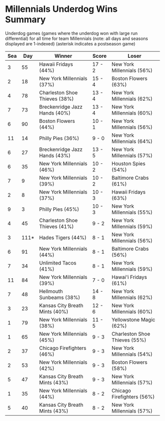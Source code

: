 # Millennials Underdog Wins Summary



Underdog games (games where the underdog won with large run differential) for all time for team Millennials (note: all days and seasons displayed are 1-indexed) (asterisk indicates a postseason game)


| Sea | Day | Winner | Score | Loser | 
| ------ |------ |------ |------ |------ |
| 3 | 55 | Hawaii Fridays (44%) | 17 - 2 | New York Millennials (56%) | 
| 2 | 18 | New York Millennials (37%) | 15 - 4 | Boston Flowers (63%) | 
| 4 | 78 | Charleston Shoe Thieves (38%) | 13 - 4 | New York Millennials (62%) | 
| 7 | 73 | Breckenridge Jazz Hands (40%) | 13 - 4 | New York Millennials (60%) | 
| 6 | 90 | Boston Flowers (44%) | 10 - 1 | New York Millennials (56%) | 
| 11 | 14 | Philly Pies (36%) | 9 - 0 | New York Millennials (64%) | 
| 6 | 27 | Breckenridge Jazz Hands (43%) | 13 - 5 | New York Millennials (57%) | 
| 6 | 35 | New York Millennials (46%) | 10 - 2 | Houston Spies (54%) | 
| 7 | 9 | New York Millennials (39%) | 10 - 2 | Baltimore Crabs (61%) | 
| 2 | 8 | New York Millennials (37%) | 10 - 3 | Hawaii Fridays (63%) | 
| 9 | 3 | Philly Pies (45%) | 10 - 3 | New York Millennials (55%) | 
| 4 | 45 | Charleston Shoe Thieves (41%) | 9 - 2 | New York Millennials (59%) | 
| 3 | 111* | Hades Tigers (44%) | 8 - 1 | New York Millennials (56%) | 
| 6 | 91 | New York Millennials (44%) | 8 - 1 | Baltimore Crabs (56%) | 
| 7 | 34 | Unlimited Tacos (41%) | 8 - 1 | New York Millennials (59%) | 
| 11 | 84 | New York Millennials (39%) | 7 - 0 | Hawai'i Fridays (61%) | 
| 7 | 48 | Hellmouth Sunbeams (38%) | 14 - 8 | New York Millennials (62%) | 
| 3 | 23 | Kansas City Breath Mints (40%) | 12 - 6 | New York Millennials (60%) | 
| 1 | 79 | New York Millennials (38%) | 11 - 5 | Yellowstone Magic (62%) | 
| 1 | 65 | New York Millennials (45%) | 9 - 3 | Charleston Shoe Thieves (55%) | 
| 2 | 37 | Chicago Firefighters (46%) | 9 - 3 | New York Millennials (54%) | 
| 2 | 53 | New York Millennials (42%) | 9 - 3 | Boston Flowers (58%) | 
| 5 | 47 | Kansas City Breath Mints (43%) | 9 - 3 | New York Millennials (57%) | 
| 1 | 35 | New York Millennials (44%) | 8 - 2 | Chicago Firefighters (56%) | 
| 5 | 40 | Kansas City Breath Mints (43%) | 8 - 2 | New York Millennials (57%) | 


